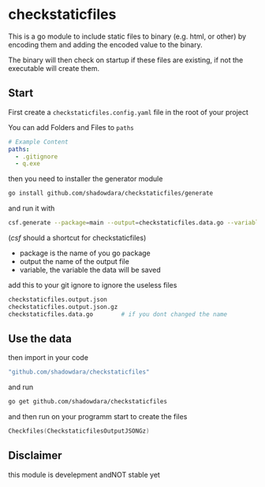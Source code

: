 # checkstaticfiles

This is a go module to include static files to binary (e.g. html, or
other) by encoding them and adding the encoded value to the binary.

The binary will then check on startup if these files are existing, if
not the executable will create them.


## Start

First create a `checkstaticfiles.config.yaml` file in the root of your
project

You can add Folders and Files to `paths`

```yaml
# Example Content
paths:
  - .gitignore
  - q.exe
```

then you need to installer the generator module

```sh
go install github.com/shadowdara/checkstaticfiles/generate
```

and run it with
```sh
csf.generate --package=main --output=checkstaticfiles.data.go --variable=CheckstaticfilesOutputJSONGz
```
(*csf* should a shortcut for checkstaticfiles)


- package is the name of you go package
- output the name of the output file
- variable, the variable the data will be saved

add this to your git ignore to ignore the useless files
```sh
checkstaticfiles.output.json
checkstaticfiles.output.json.gz
checkstaticfiles.data.go        # if you dont changed the name
```


## Use the data

then import in your code
```sh
"github.com/shadowdara/checkstaticfiles"
```

and run
```sh
go get github.com/shadowdara/checkstaticfiles
```

and then run on your programm start to create the files
```go
Checkfiles(CheckstaticfilesOutputJSONGz)
```


## Disclaimer

this module is develepment andNOT stable yet
